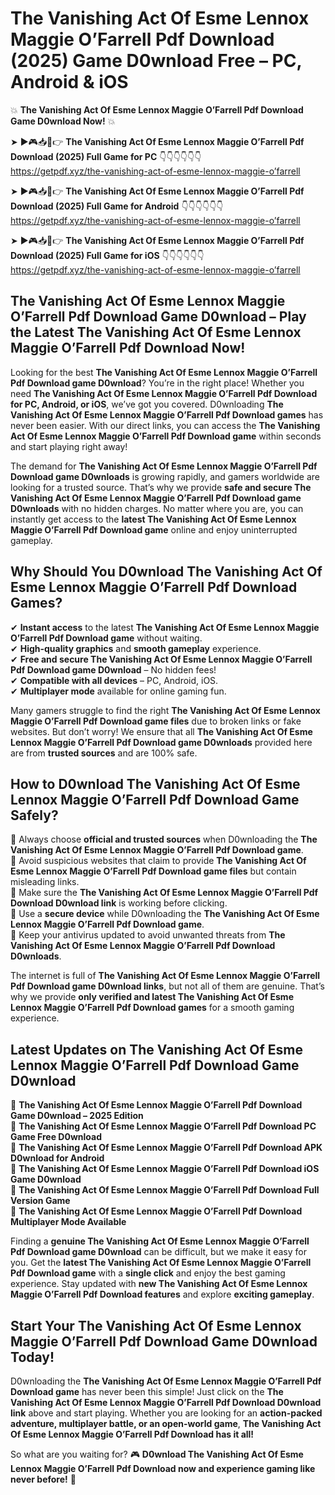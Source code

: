 # The Vanishing Act Of Esme Lennox Maggie O’Farrell Pdf Download (2025) Game D0wnload Free – PC, Android & iOS

💥 **The Vanishing Act Of Esme Lennox Maggie O’Farrell Pdf Download Game D0wnload Now!** 💥  

➤ ►🎮📥📱👉 **The Vanishing Act Of Esme Lennox Maggie O’Farrell Pdf Download (2025) Full Game for PC** 👇👇👇👇👇👇  
https://getpdf.xyz/the-vanishing-act-of-esme-lennox-maggie-o’farrell  

➤ ►🎮📥📱👉 **The Vanishing Act Of Esme Lennox Maggie O’Farrell Pdf Download (2025) Full Game for Android** 👇👇👇👇👇👇  
https://getpdf.xyz/the-vanishing-act-of-esme-lennox-maggie-o’farrell  

➤ ►🎮📥📱👉 **The Vanishing Act Of Esme Lennox Maggie O’Farrell Pdf Download (2025) Full Game for iOS** 👇👇👇👇👇👇  
https://getpdf.xyz/the-vanishing-act-of-esme-lennox-maggie-o’farrell  

## The Vanishing Act Of Esme Lennox Maggie O’Farrell Pdf Download Game D0wnload – Play the Latest The Vanishing Act Of Esme Lennox Maggie O’Farrell Pdf Download Now!

Looking for the best **The Vanishing Act Of Esme Lennox Maggie O’Farrell Pdf Download game D0wnload**? You’re in the right place! Whether you need **The Vanishing Act Of Esme Lennox Maggie O’Farrell Pdf Download for PC, Android, or iOS**, we’ve got you covered. D0wnloading **The Vanishing Act Of Esme Lennox Maggie O’Farrell Pdf Download games** has never been easier. With our direct links, you can access the **The Vanishing Act Of Esme Lennox Maggie O’Farrell Pdf Download game** within seconds and start playing right away!  

The demand for **The Vanishing Act Of Esme Lennox Maggie O’Farrell Pdf Download game D0wnloads** is growing rapidly, and gamers worldwide are looking for a trusted source. That’s why we provide **safe and secure The Vanishing Act Of Esme Lennox Maggie O’Farrell Pdf Download game D0wnloads** with no hidden charges. No matter where you are, you can instantly get access to the **latest The Vanishing Act Of Esme Lennox Maggie O’Farrell Pdf Download game** online and enjoy uninterrupted gameplay.  

## **Why Should You D0wnload The Vanishing Act Of Esme Lennox Maggie O’Farrell Pdf Download Games?**  

✔ **Instant access** to the latest **The Vanishing Act Of Esme Lennox Maggie O’Farrell Pdf Download game** without waiting.  
✔ **High-quality graphics** and **smooth gameplay** experience.  
✔ **Free and secure The Vanishing Act Of Esme Lennox Maggie O’Farrell Pdf Download game D0wnload** – No hidden fees!  
✔ **Compatible with all devices** – PC, Android, iOS.  
✔ **Multiplayer mode** available for online gaming fun.  

Many gamers struggle to find the right **The Vanishing Act Of Esme Lennox Maggie O’Farrell Pdf Download game files** due to broken links or fake websites. But don’t worry! We ensure that all **The Vanishing Act Of Esme Lennox Maggie O’Farrell Pdf Download game D0wnloads** provided here are from **trusted sources** and are 100% safe.  

## **How to D0wnload The Vanishing Act Of Esme Lennox Maggie O’Farrell Pdf Download Game Safely?**  

📌 Always choose **official and trusted sources** when D0wnloading the **The Vanishing Act Of Esme Lennox Maggie O’Farrell Pdf Download game**.  
📌 Avoid suspicious websites that claim to provide **The Vanishing Act Of Esme Lennox Maggie O’Farrell Pdf Download game files** but contain misleading links.  
📌 Make sure the **The Vanishing Act Of Esme Lennox Maggie O’Farrell Pdf Download D0wnload link** is working before clicking.  
📌 Use a **secure device** while D0wnloading the **The Vanishing Act Of Esme Lennox Maggie O’Farrell Pdf Download game**.  
📌 Keep your antivirus updated to avoid unwanted threats from **The Vanishing Act Of Esme Lennox Maggie O’Farrell Pdf Download D0wnloads**.  

The internet is full of **The Vanishing Act Of Esme Lennox Maggie O’Farrell Pdf Download game D0wnload links**, but not all of them are genuine. That’s why we provide **only verified and latest The Vanishing Act Of Esme Lennox Maggie O’Farrell Pdf Download games** for a smooth gaming experience.  

## **Latest Updates on The Vanishing Act Of Esme Lennox Maggie O’Farrell Pdf Download Game D0wnload**  

🔹 **The Vanishing Act Of Esme Lennox Maggie O’Farrell Pdf Download Game D0wnload – 2025 Edition**  
🔹 **The Vanishing Act Of Esme Lennox Maggie O’Farrell Pdf Download PC Game Free D0wnload**  
🔹 **The Vanishing Act Of Esme Lennox Maggie O’Farrell Pdf Download APK D0wnload for Android**  
🔹 **The Vanishing Act Of Esme Lennox Maggie O’Farrell Pdf Download iOS Game D0wnload**  
🔹 **The Vanishing Act Of Esme Lennox Maggie O’Farrell Pdf Download Full Version Game**  
🔹 **The Vanishing Act Of Esme Lennox Maggie O’Farrell Pdf Download Multiplayer Mode Available**  

Finding a **genuine The Vanishing Act Of Esme Lennox Maggie O’Farrell Pdf Download game D0wnload** can be difficult, but we make it easy for you. Get the **latest The Vanishing Act Of Esme Lennox Maggie O’Farrell Pdf Download game** with a **single click** and enjoy the best gaming experience. Stay updated with **new The Vanishing Act Of Esme Lennox Maggie O’Farrell Pdf Download features** and explore **exciting gameplay**.  

## **Start Your The Vanishing Act Of Esme Lennox Maggie O’Farrell Pdf Download Game D0wnload Today!**  

D0wnloading the **The Vanishing Act Of Esme Lennox Maggie O’Farrell Pdf Download game** has never been this simple! Just click on the **The Vanishing Act Of Esme Lennox Maggie O’Farrell Pdf Download D0wnload link** above and start playing. Whether you are looking for an **action-packed adventure, multiplayer battle, or an open-world game**, **The Vanishing Act Of Esme Lennox Maggie O’Farrell Pdf Download has it all!**  

So what are you waiting for? 🎮 **D0wnload The Vanishing Act Of Esme Lennox Maggie O’Farrell Pdf Download now and experience gaming like never before!** 🚀  